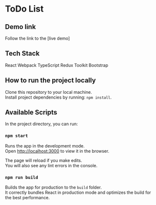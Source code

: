 # ToDo List

## Demo link

Follow the link to the [live demo]

## Tech Stack

React
Webpack
TypeScript
Redux Toolkit
Bootstrap

## How to run the project locally

Clone this repository to your local machine.\
Install project dependencies by running: `npm install`.

## Available Scripts

In the project directory, you can run:

### `npm start`

Runs the app in the development mode.\
Open [http://localhost:3000](http://localhost:3000) to view it in the browser.

The page will reload if you make edits.\
You will also see any lint errors in the console.

### `npm run build`

Builds the app for production to the `build` folder.\
It correctly bundles React in production mode and optimizes the build for the best performance.
